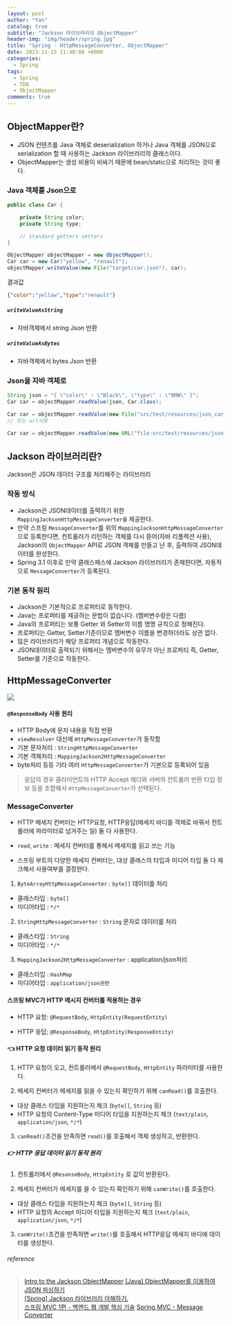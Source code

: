 ```yaml
---
layout: post
author: "Yan"
catalog: true
subtitle: "Jackson 라이브러리의 ObjectMapper"
header-img: "img/header/spring.jpg"
title: "Spring - HttpMessageConverter, ObjectMapper"
date: 2023-11-15 11:40:08 +0000
categories:
  - Spring
tags:
  - Spring
  - TDD
  - ObjectMapper
comments: true
---
```


## ObjectMapper란?

- JSON 컨텐츠를 Java 객체로 deserialization 하거나 Java 객체를 JSON으로 serialization 할 때 사용하는 Jackson 라이브러리의 클래스이다.
- ObjectMapper는 생성 비용이 비싸기 때문에 bean/static으로 처리하는 것이 좋다.

### Java 객체를 Json으로

```java
public class Car {

    private String color;
    private String type;

    // standard getters setters
}

ObjectMapper objectMapper = new ObjectMapper();
Car car = new Car("yellow", "renault");
objectMapper.writeValue(new File("target/car.json"), car);
```

결과값

```json
{"color":"yellow","type":"renault"}
```

##### `writeValueAsString` 

- 자바객체에서 string Json 반환

##### `writeValueAsBytes` 

- 자바객체에서 bytes Json 반환


### Json을 자바 객체로

```java
String json = "{ \"color\" : \"Black\", \"type\" : \"BMW\" }";
Car car = objectMapper.readValue(json, Car.class);	

Car car = objectMapper.readValue(new File("src/test/resources/json_car.json"), Car.class);
// 또는 url사용

Car car = objectMapper.readValue(new URL("file:src/test/resources/json_car.json"), Car.class);
```


## Jackson 라이브러리란?

Jackson은 JSON 데이터 구조를 처리해주는 라이브러리

### 작동 방식

-  Jackson은 JSON데이터를 출력하기 위한  `MappingJacksonHttpMessageConverter를` 제공한다. 
- 만약 스프링 `MessageConverter`를 위의 `MappingJacksonHttpMessageConverter`으로 등록한다면, 컨트롤러가 리턴하는 객체를 다시 뜯어(자바 리플렉션 사용), Jackson의 `ObjectMapper` API로 JSON 객체를 만들고 난 후, 출력하여 JSON데이터를 완성한다.
- Spring 3.1 이후로 만약 클래스패스에 Jackson 라이브러리가 존재한다면, 자동적으로 `MessageConverter`가 등록된다.

### 기본 동작 원리

- Jackson은 기본적으로 프로퍼티로 동작한다. 
- Java는 프로퍼티를 제공하는 문법이 없습니다. (멤버변수랑은 다름)
- Java의 프로퍼티는 보통 Getter 와 Setter의 이름 명명 규칙으로 정해진다.
- 프로퍼티는 Getter, Setter기준이므로 멤버변수 이름을 변경하더라도 상관 없다. 
- 많은 라이브러리가 해당 프로퍼티 개념으로 작동한다.
- JSON데이터로 출력되기 위해서는 멤버변수의 유무가 아닌 프로퍼티 즉, Getter, Setter를 기준으로 작동한다.

## HttpMessageConverter

![](https://velog.velcdn.com/images/rlfrkdms1/post/b73733e7-0659-4640-a787-744cdec02005/image.png)

#### `@ResponseBody` 사용 원리

- HTTP Body에 문자 내용을 직접 반환
- `viewResolver` 대신에 `HttpMessageConverter`가 동작함
- 기본 문자처리 : `StringHttpMessageConverter`
- 기본 객체처리 : `MappingJackson2HttpMessageConverter`
- byte처리 등등 기타 여러 `HttpMessageConverter`가 기본으로 등록되어 있음

> 응답의 경우 클라이언트의 HTTP Accept 헤더와 서버의 컨트롤러 반환 타입 정보 등을 조합해서 `HttpMessageConverter`가 선택된다.

### MessageConverter

- HTTP 메세지 컨버터는 HTTP요청, HTTP응답(메세지 바디를 객체로 바꿔서 컨트롤러에 파라미터로 넘겨주는 일) 둘 다 사용한다.

- `read`, `write` : 메세지 컨버터를 통해서 메세지를 읽고 쓰는 기능

- 스프링 부트의 다양한 메세지 컨버터는, 대상 클래스의 타입과 미디어 타입 둘 다 체크해서 사용여부를 결정한다.

1. `ByteArrayHttpMessageConverter` : `byte[]` 데이터를 처리
  - 클래스타입 : `byte[]`
  - 미디어타입 : `*/*`

2. `StringHttpMessageConverter` : `String` 문자로 데이터를 처리
  - 클래스타입 : `String`
  - 미디어타입 : `*/*`

3. `MappingJackson2HttpMessageConverter` : application/json처리
  - 클래스타입 : `HashMap`
  - 미디어타입 : `application/json관련`


#### 스프링 MVC가 HTTP 메시지 컨버터를 적용하는 경우

- HTTP 요청: `@RequestBody`, `HttpEntity(RequestEntity)`

- HTTP 응답; `@ResponseBody`, `HttpEntity(ResponseEntity)`


#### 👈 HTTP 요청 데이터 읽기 동작 원리

1. HTTP 요청이 오고, 컨트롤러에서 `@RequestBody`, `HttpEntity` 파라미터를 사용한다.

2. 메세지 컨버터가 메세지를 읽을 수 있는지 확인하기 위해 `canRead()`를 호출한다.
  - 대상 클래스 타입을 지원하는지 체크 (`byte[]`, `String` 등)
  - HTTP 요청의 Content-Type 미디어 타입을 지원하는지 체크 (`text/plain`, `application/json`, `*/*`)

3. `canRead()`조건을 만족하면 `read()`를 호출해서 객체 생성하고, 반환한다.

##### 👉 HTTP 응답 데이터 읽기 동작 원리

1. 컨트롤러에서 `@ResonseBody`, `HttpEntity` 로 값이 반환된다.

2. 메세지 컨버터가 메세지를 쓸 수 있는지 확인하기 위해 `canWrite()`를 호출한다.
  - 대상 클래스 타입을 지원하는지 체크 (`byte[]`, `String` 등)
  - HTTP 요청의 Accept 미디어 타입을 지원하는지 체크 (`text/plain`, `application/json`, `*/*`)

3. `canWrite()`조건을 만족하면 `write()`를 호출해서 HTTP응답 메세지 바디에 데이터를 생성한다.


###### reference

> [Intro to the Jackson ObjectMapper](https://www.baeldung.com/jackson-object-mapper-tutorial)
> [[Java] ObjectMapper를 이용하여 JSON 파싱하기](https://velog.io/@zooneon/Java-ObjectMapper%EB%A5%BC-%EC%9D%B4%EC%9A%A9%ED%95%98%EC%97%AC-JSON-%ED%8C%8C%EC%8B%B1%ED%95%98%EA%B8%B0)    
> [[Spring] Jackson 라이브러리 이해하기.](https://mommoo.tistory.com/83)  
> [스프링 MVC 1편 - 백엔드 웹 개발 핵심 기술](https://inf.run/Gmptq)
> [Spring MVC - Message Converter](https://velog.io/@rlfrkdms1/Spring-MVC-Message-Converter)